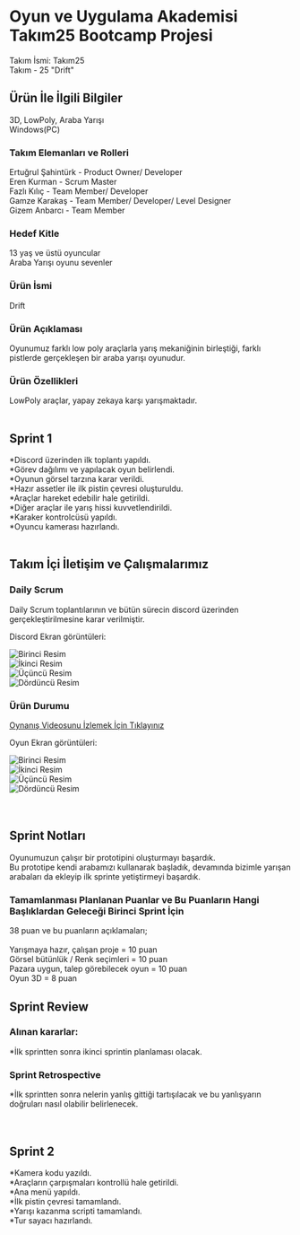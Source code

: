 # Oyun ve Uygulama Akademisi Takım25 Bootcamp Projesi

Takım İsmi: Takım25 <br>
Takım - 25 "Drift"


## Ürün İle İlgili Bilgiler
3D, LowPoly, Araba Yarışı <br>
Windows(PC)


### Takım Elemanları	ve Rolleri

Ertuğrul Şahintürk	- Product Owner/ Developer <br>
Eren Kurman	- Scrum Master <br>
Fazlı Kılıç	- Team Member/ Developer <br>
Gamze Karakaş	- Team Member/ Developer/ Level Designer <br>
Gizem	Anbarcı - Team Member


### Hedef Kitle

13 yaş ve üstü oyuncular <br>
Araba Yarışı oyunu sevenler


### Ürün İsmi

Drift


### Ürün Açıklaması

Oyunumuz farklı low poly araçlarla yarış mekaniğinin birleştiği, farklı pistlerde gerçekleşen bir araba yarışı oyunudur.


### Ürün Özellikleri

LowPoly araçlar, yapay zekaya karşı yarışmaktadır.
 <br>
 <br>

## Sprint 1

*Discord üzerinden ilk toplantı yapıldı. <br>
*Görev dağılımı ve yapılacak oyun belirlendi. <br>
*Oyunun görsel tarzına karar verildi. <br>
*Hazır assetler ile ilk pistin çevresi oluşturuldu. <br>
*Araçlar hareket edebilir hale getirildi. <br>
*Diğer araçlar ile yarış hissi kuvvetlendirildi. <br>
*Karaker kontrolcüsü yapıldı. <br>
*Oyuncu kamerası hazırlandı.
 <br>
 <br>

## Takım İçi İletişim ve Çalışmalarımız

### Daily Scrum

Daily Scrum toplantılarının ve bütün sürecin discord üzerinden gerçekleştirilmesine karar verilmiştir. <br>

Discord Ekran görüntüleri: <br>

![Birinci Resim](https://github.com/Ertusta/ProjectBootcamp/blob/main/ExternalResources/01.png) <br>
![İkinci Resim](https://github.com/Ertusta/ProjectBootcamp/blob/main/ExternalResources/02.png) <br>
![Üçüncü Resim](https://github.com/Ertusta/ProjectBootcamp/blob/main/ExternalResources/03.png) <br>
![Dördüncü Resim](https://github.com/Ertusta/ProjectBootcamp/blob/main/ExternalResources/04.png) <br>

### Ürün Durumu

[Oynanış Videosunu İzlemek İçin Tıklayınız](https://youtu.be/kRaW8A0Vtqs)

Oyun Ekran görüntüleri: <br>

![Birinci Resim](https://github.com/Ertusta/ProjectBootcamp/blob/main/ExternalResources/05.png) <br>
![İkinci Resim](https://github.com/Ertusta/ProjectBootcamp/blob/main/ExternalResources/06.png) <br>
![Üçüncü Resim](https://github.com/Ertusta/ProjectBootcamp/blob/main/ExternalResources/07.png) <br>
![Dördüncü Resim](https://github.com/Ertusta/ProjectBootcamp/blob/main/ExternalResources/08.png) <br>
 <br>
 <br>

## Sprint Notları
Oyunumuzun çalışır bir prototipini oluşturmayı başardık. <br>
Bu prototipe kendi arabamızı kullanarak başladık, devamında bizimle yarışan arabaları da ekleyip ilk sprinte yetiştirmeyi başardık.

### Tamamlanması Planlanan Puanlar ve Bu Puanların Hangi Başlıklardan Geleceği Birinci Sprint İçin
38 puan ve bu puanların açıklamaları; <br>
 <br>
Yarışmaya hazır, çalışan proje = 10 puan <br>
Görsel bütünlük / Renk seçimleri  = 10 puan <br>
Pazara uygun, talep görebilecek oyun = 10 puan <br>
Oyun 3D = 8 puan <br>


## Sprint Review


### Alınan kararlar:

*İlk sprintten sonra ikinci sprintin planlaması olacak. <br>


### Sprint Retrospective

*İlk sprintten sonra nelerin yanlış gittiği tartışılacak ve bu yanlışyarın doğruları nasıl olabilir belirlenecek. <br>
<br>
<br>


## Sprint 2

*Kamera kodu yazıldı. <br>
*Araçların çarpışmaları kontrollü hale getirildi. <br>
*Ana menü yapıldı. <br>
*İlk pistin çevresi tamamlandı. <br>
*Yarışı kazanma scripti tamamlandı. <br>
*Tur sayacı hazırlandı.
 <br>
 <br>

